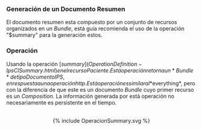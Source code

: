 ### Generación de un Documento Resumen

El documento resumen esta compuesto por un conjunto de recursos organizados en un *Bundle*, está guía recomienda el uso de la operación "$summary" para la generación estos.

### Operación

Usando la operación [$summary](OperationDefinition-IpsClSummary.html) en el recurso Paciente. Está operación retorna un *Bundle* de tipo Documento IPS, en respuesta a una operación http. Está operación  es similar al *$everything*, pero con la diferencia de que este es un documento *Bundle* cuyo primer recurso es un *Composition*. La información generada por está operación no necesariamente es persistente en el tiempo. 

<br> 
<div align="center"> 
    {% include OperacionSummary.svg %}
</div>
<br> 